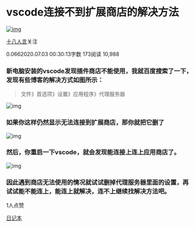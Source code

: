 # vscode连接不到扩展商店的解决方法

[![img](https://cdn2.jianshu.io/assets/default_avatar/3-9a2bcc21a5d89e21dafc73b39dc5f582.jpg)](https://www.jianshu.com/u/5667631e25b4)

[十八人言](https://www.jianshu.com/u/5667631e25b4)关注

0.0662020.07.03 00:30:13字数 173阅读 10,988

### 新电脑安装的vscode发现插件商店不能使用，我就百度搜索了一下，发现有些博客的解决方式如图所示：

> 文件》首选项》设置》应用程序》代理服务器

![img](https://upload-images.jianshu.io/upload_images/15171164-38d789e37cce4b8a.png?imageMogr2/auto-orient/strip|imageView2/2/w/997/format/webp)

### 如果你这样仍然显示无法连接到扩展商店，那你就把它删了

![img](https://upload-images.jianshu.io/upload_images/15171164-782bed47fefec8e5.png?imageMogr2/auto-orient/strip|imageView2/2/w/1041/format/webp)

### 然后，你重启一下vscode，就会发现能连接上连上应用商店了。

![img](https://upload-images.jianshu.io/upload_images/15171164-e50a076f6a645c92.png?imageMogr2/auto-orient/strip|imageView2/2/w/1199/format/webp)

### 因此遇到商店无法使用的情况就试试删掉代理服务器里面的设置，再试试能不能连上，能连上就解决，连不上继续找解决方法吧。



1人点赞



[日记本](https://www.jianshu.com/nb/31818587)